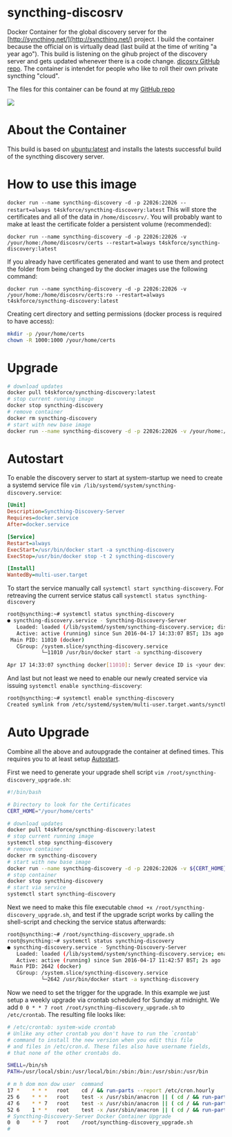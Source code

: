 # syncthing-discosrv
Docker Container for the global discovery server for the [http://syncthing.net/](http://syncthing.net/) project. I build the container because the official on is virtually dead (last build at the time of writing "a year ago"). This build is listening on the gihub project of the discovery server and gets updated whenever there is a code change. [dicosrv GitHub repo](https://github.com/syncthing/discosrv). The container is intendet for people who like to roll their own private syncthing "cloud".

The files for this container can be found at my [GitHub repo](https://github.com/t4skforce/syncthing-discovery)

[![](https://badge.imagelayers.io/t4skforce/syncthing-discovery:latest.svg)](https://imagelayers.io/?images=t4skforce/syncthing-discovery:latest 'Get your own badge on imagelayers.io')

# About the Container

This build is based on [ubuntu:latest](https://hub.docker.com/_/ubuntu/) and installs the latests successful build of the syncthing discovery server.

# How to use this image
`docker run --name syncthing-discovery -d -p 22026:22026 --restart=always t4skforce/syncthing-discovery:latest`
This will store the certificates and all of the data in `/home/discosrv/`. You will probably want to make at least the certificate folder a persistent volume (recommended):

`docker run --name syncthing-discovery -d -p 22026:22026 -v /your/home:/home/discosrv/certs --restart=always t4skforce/syncthing-discovery:latest`

If you already have certificates generated and want to use them and protect the folder from being changed by the docker images use the following command:

`docker run --name syncthing-discovery -d -p 22026:22026 -v /your/home:/home/discosrv/certs:ro --restart=always t4skforce/syncthing-discovery:latest`

Creating cert directory and setting permissions (docker process is required to have access):
```bash
mkdir -p /your/home/certs
chown -R 1000:1000 /your/home/certs
```

# Upgrade
```bash
# download updates
docker pull t4skforce/syncthing-discovery:latest
# stop current running image
docker stop syncthing-discovery
# remove container
docker rm syncthing-discovery
# start with new base image
docker run --name syncthing-discovery -d -p 22026:22026 -v /your/home:/home/discosrv/certs:ro --restart=always t4skforce/syncthing-discovery:latest
```

# Autostart
To enable the discovery server to start at system-startup we need to create a systemd service file `vim /lib/systemd/system/syncthing-discovery.service`:

```ini
[Unit]
Description=Syncthing-Discovery-Server
Requires=docker.service
After=docker.service

[Service]
Restart=always
ExecStart=/usr/bin/docker start -a syncthing-discovery
ExecStop=/usr/bin/docker stop -t 2 syncthing-discovery

[Install]
WantedBy=multi-user.target
```

To start the service manually call `systemctl start syncthing-discovery`. For retreaving the current service status call `systemctl status syncthing-discovery`

```bash
root@syncthing:~# systemctl status syncthing-discovery
● syncthing-discovery.service - Syncthing-Discovery-Server
   Loaded: loaded (/lib/systemd/system/syncthing-discovery.service; disabled)
   Active: active (running) since Sun 2016-04-17 14:33:07 BST; 13s ago
 Main PID: 11010 (docker)
   CGroup: /system.slice/syncthing-discovery.service
           └─11010 /usr/bin/docker start -a syncthing-discovery

Apr 17 14:33:07 syncthing docker[11010]: Server device ID is <your device ID of the server>
```

And last but not least we need to enable our newly created service via issuing `systemctl enable syncthing-discovery`:
```bash
root@syncthing:~# systemctl enable syncthing-discovery
Created symlink from /etc/systemd/system/multi-user.target.wants/syncthing-discovery.service to /lib/systemd/system/syncthing-discovery.service.
```

# Auto Upgrade
Combine all the above and autoupgrade the container at defined times. This requires you to at least setup [Autostart](#autostart).

First we need to generate your upgrade shell script `vim /root/syncthing-discovery_upgrade.sh`:

```bash
#!/bin/bash

# Directory to look for the Certificates
CERT_HOME="/your/home/certs"

# download updates
docker pull t4skforce/syncthing-discovery:latest
# stop current running image
systemctl stop syncthing-discovery
# remove container
docker rm syncthing-discovery
# start with new base image
docker run --name syncthing-discovery -d -p 22026:22026 -v ${CERT_HOME}:/home/discosrv/certs:ro --restart=always t4skforce/syncthing-discovery:latest
# stop container
docker stop syncthing-discovery
# start via service
systemctl start syncthing-discovery
```

Next we need to make this file executable `chmod +x /root/syncthing-discovery_upgrade.sh`, and test if the upgrade script works by calling the shell-script and checking the service status afterwards:
```bash
root@syncthing:~# /root/syncthing-discovery_upgrade.sh
root@syncthing:~# systemctl status syncthing-discovery
● syncthing-discovery.service - Syncthing-Discovery-Server
   Loaded: loaded (/lib/systemd/system/syncthing-discovery.service; enabled)
   Active: active (running) since Sun 2016-04-17 11:42:57 BST; 2s ago
 Main PID: 2642 (docker)
   CGroup: /system.slice/syncthing-discovery.service
           └─2642 /usr/bin/docker start -a syncthing-discovery
```

Now we need to set the trigger for the upgrade. In this example we just setup a weekly upgrade via crontab scheduled for Sunday at midnight. We add `0 0 * * 7 root /root/syncthing-discovery_upgrade.sh` to `/etc/crontab`. The resulting file looks like:

```bash
# /etc/crontab: system-wide crontab
# Unlike any other crontab you don't have to run the `crontab'
# command to install the new version when you edit this file
# and files in /etc/cron.d. These files also have username fields,
# that none of the other crontabs do.

SHELL=/bin/sh
PATH=/usr/local/sbin:/usr/local/bin:/sbin:/bin:/usr/sbin:/usr/bin

# m h dom mon dow user  command
17 *    * * *   root    cd / && run-parts --report /etc/cron.hourly
25 6    * * *   root    test -x /usr/sbin/anacron || ( cd / && run-parts --report /etc/cron.daily )
47 6    * * 7   root    test -x /usr/sbin/anacron || ( cd / && run-parts --report /etc/cron.weekly )
52 6    1 * *   root    test -x /usr/sbin/anacron || ( cd / && run-parts --report /etc/cron.monthly )
# Syncthing-Discovery-Server Docker Container Upgrade
0  0    * * 7   root    /root/syncthing-discovery_upgrade.sh
#
```
